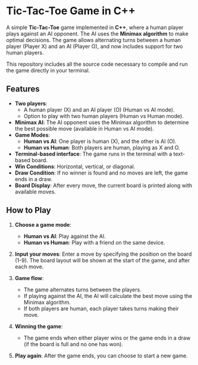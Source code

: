 # Tic-Tac-Toe Game in C++

A simple **Tic-Tac-Toe** game implemented in **C++**, where a human player plays against an AI opponent. The AI uses the **Minimax algorithm** to make optimal decisions. The game allows alternating turns between a human player (Player X) and an AI (Player O), and now includes support for two human players.

This repository includes all the source code necessary to compile and run the game directly in your terminal.

## Features

- **Two players**: 
  - A human player (X) and an AI player (O) (Human vs AI mode).
  - Option to play with two human players (Human vs Human mode).
- **Minimax AI**: The AI opponent uses the Minimax algorithm to determine the best possible move (available in Human vs AI mode).
- **Game Modes**: 
  - **Human vs AI**: One player is human (X), and the other is AI (O).
  - **Human vs Human**: Both players are human, playing as X and O.
- **Terminal-based interface**: The game runs in the terminal with a text-based board.
- **Win Conditions**: Horizontal, vertical, or diagonal.
- **Draw Condition**: If no winner is found and no moves are left, the game ends in a draw.
- **Board Display**: After every move, the current board is printed along with available moves.

## How to Play

1. **Choose a game mode**: 
   - **Human vs AI**: Play against the AI.
   - **Human vs Human**: Play with a friend on the same device.

2. **Input your moves**: Enter a move by specifying the position on the board (1-9). The board layout will be shown at the start of the game, and after each move.

3. **Game flow**:
   - The game alternates turns between the players.
   - If playing against the AI, the AI will calculate the best move using the Minimax algorithm.
   - If both players are human, each player takes turns making their move.

4. **Winning the game**: 
   - The game ends when either player wins or the game ends in a draw (if the board is full and no one has won).

5. **Play again**: After the game ends, you can choose to start a new game.
